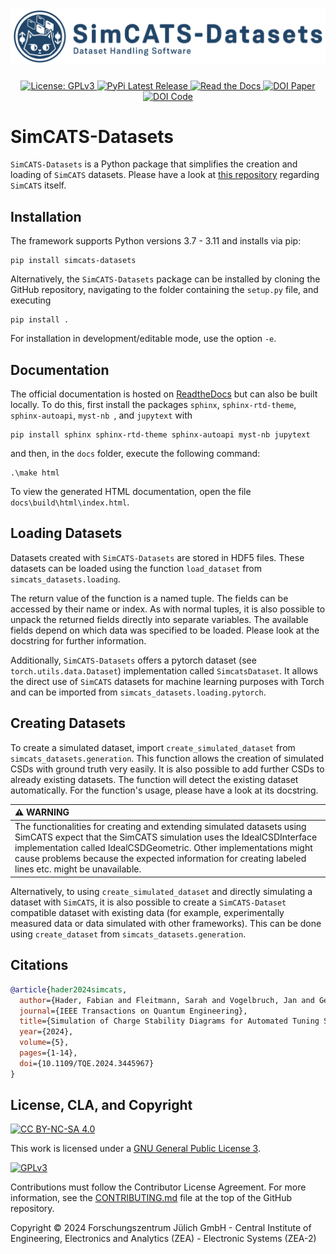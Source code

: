 <h1 align="center">
  <img src="https://raw.githubusercontent.com/f-hader/SimCATS-Datasets/main/SimCATS-Datasets_symbol.svg" alt="SimCATS logo">
  <br>
</h1>

<div align="center">
  <a href="https://github.com/f-hader/SimCATS-Datasets/blob/main/LICENSE">
    <img src="https://img.shields.io/badge/License-GPLv3-blue.svg" alt="License: GPLv3"/>
  </a>
  <a href="https://pypi.org/project/simcats-datasets/">
    <img src="https://img.shields.io/pypi/v/simcats-datasets.svg" alt="PyPi Latest Release"/>
  </a>
  <a href="https://simcats-datasets.readthedocs.io/en/latest/">
    <img src="https://img.shields.io/readthedocs/simcats-datasets" alt="Read the Docs"/>
  </a>
  <a href="https://doi.org/10.1109/TQE.2024.3445967">
    <img src="https://img.shields.io/badge/DOI (SimCATS Paper)-10.1109/TQE.2024.3445967-007ec6.svg" alt="DOI Paper"/>
  </a>
  <a href="https://doi.org/10.5281/zenodo.13862231">
    <img src="https://img.shields.io/badge/DOI (Code)-10.5281/zenodo.13862231-007ec6.svg" alt="DOI Code"/>
  </a>
</div>

# SimCATS-Datasets

`SimCATS-Datasets` is a Python package that simplifies the creation and loading of `SimCATS` datasets. Please have a look at 
[this repository](https://github.com/f-hader/SimCATS) regarding `SimCATS` itself.

## Installation

The framework supports Python versions 3.7 - 3.11 and installs via pip:
```
pip install simcats-datasets
```

Alternatively, the `SimCATS-Datasets` package can be installed by cloning the GitHub repository, navigating to the
folder containing the `setup.py` file, and executing
```
pip install .
```

For installation in development/editable mode, use the option `-e`.

<!-- start sec:documentation -->
## Documentation

The official documentation is hosted on [ReadtheDocs](https://simcats-datasets.readthedocs.io) but can also be built
locally. To do this, first install the packages `sphinx`, `sphinx-rtd-theme`, `sphinx-autoapi`, `myst-nb `, and 
`jupytext` with

```
pip install sphinx sphinx-rtd-theme sphinx-autoapi myst-nb jupytext
```

and then, in the `docs` folder, execute the following command:

```
.\make html
```

To view the generated HTML documentation, open the file `docs\build\html\index.html`.
<!-- end sec:documentation -->


## Loading Datasets

Datasets created with `SimCATS-Datasets` are stored in HDF5 files. These datasets can be loaded using the function 
`load_dataset` from `simcats_datasets.loading`.

The return value of the function is a named tuple. The fields can be accessed by their name or index. As with normal
tuples, it is also possible to unpack the returned fields directly into separate variables. The available fields 
depend on which data was specified to be loaded. Please look at the docstring for further information.

Additionally, `SimCATS-Datasets` offers a pytorch dataset (see `torch.utils.data.Dataset`) implementation called 
`SimcatsDataset`. It allows the direct use of `SimCATS` datasets for machine learning purposes with Torch and can be 
imported from `simcats_datasets.loading.pytorch`.

## Creating Datasets

To create a simulated dataset, import `create_simulated_dataset` from `simcats_datasets.generation`. This function
allows the creation of simulated CSDs with ground truth very easily. It is also possible to add further CSDs to already
existing datasets. The function will detect the existing dataset automatically. For the function's usage, please have a
look at its docstring. 

| :warning: WARNING                                                                                                                                                                                                                                                                                                        |
|:-------------------------------------------------------------------------------------------------------------------------------------------------------------------------------------------------------------------------------------------------------------------------------------------------------------------------|
| The functionalities for creating and extending simulated datasets using SimCATS expect that the SimCATS simulation uses the IdealCSDInterface implementation called IdealCSDGeometric. Other implementations might cause problems because the expected information for creating labeled lines etc. might be unavailable. |  


Alternatively, to using `create_simulated_dataset` and directly simulating a dataset with `SimCATS`, it is also possible 
to create a `SimCATS-Dataset` compatible dataset with existing data (for example, experimentally measured data or data 
simulated with other frameworks). This can be done using `create_dataset` from `simcats_datasets.generation`.

## Citations

```bibtex
@article{hader2024simcats,
  author={Hader, Fabian and Fleitmann, Sarah and Vogelbruch, Jan and Geck, Lotte and Waasen, Stefan van},
  journal={IEEE Transactions on Quantum Engineering}, 
  title={Simulation of Charge Stability Diagrams for Automated Tuning Solutions (SimCATS)}, 
  year={2024},
  volume={5},
  pages={1-14},
  doi={10.1109/TQE.2024.3445967}
}
```

## License, CLA, and Copyright

[![CC BY-NC-SA 4.0][gplv3-shield]][gplv3]

This work is licensed under a
[GNU General Public License 3][gplv3].

[![GPLv3][gplv3-image]][gplv3]

[gplv3]: https://www.gnu.org/licenses/gpl-3.0.html
[gplv3-image]: https://www.gnu.org/graphics/gplv3-127x51.png
[gplv3-shield]: https://img.shields.io/badge/License-GPLv3-blue.svg

Contributions must follow the Contributor License Agreement. For more information, see the [CONTRIBUTING.md](https://github.com/f-hader/SimCATS-Datasets/blob/main/CONTRIBUTING.md) file at the top of the GitHub repository.

Copyright © 2024 Forschungszentrum Jülich GmbH - Central Institute of Engineering, Electronics and Analytics (ZEA) - Electronic Systems (ZEA-2)
